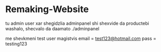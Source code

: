 # Remaking-Website

tu admin user xar shegidzlia adminpanel shi shexvide da productebi washalo, shecvalo da daamato ./adminpanel

me shevkmeni test user magistvis email = test123@hotmail.com pass = testing123
